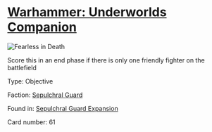 # [Warhammer: Underworlds Companion](https://guidokessels.github.io/wh-underworlds)

  

![Fearless in Death](https://warhammerunderworlds.com/wp-content/uploads/sites/6/2017/12/061_ENG-Fearless-in-Death.png)

Score this in an end phase if there is only one friendly fighter on the battlefield

Type: Objective

Faction: [Sepulchral Guard](https://guidokessels.github.io/wh-underworlds/factions/sepulchral-guard.md)

Found in: [Sepulchral Guard Expansion](https://guidokessels.github.io/wh-underworlds/locations/sepulchral-guard-expansion.md)

Card number: 61
